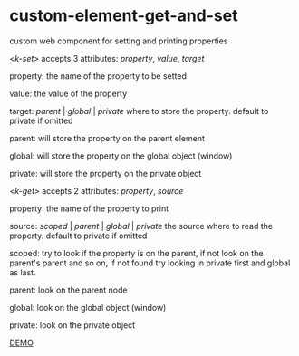 custom-element-get-and-set
==========================

custom web component for setting and printing properties

*&lt;k-set>* accepts 3 attributes: _property_, _value_, _target_

property: the name of the property to be setted

value: the value of the property

target: _parent_ | _global_ | _private_ where to store the property. default to private if omitted

  parent: will store the property on the parent element

  global: will store the property on the global object (window)

  private: will store the property on the private object

*&lt;k-get>* accepts 2 attributes: _property_, _source_

property: the name of the property to print

source: _scoped_ | _parent_ | _global_ | _private_ the source where to read the property. default to private if omitted

  scoped: try to look if the property is on the parent, if not look on the parent's parent and so on, if not found try looking in private first and global as last.

  parent: look on the parent node

  global: look on the global object (window)

  private: look on the private object

[DEMO](http://kentaromiura.github.io/custom-element-get-and-set/index.native.html)
